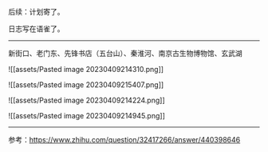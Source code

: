 后续：计划寄了。

日志写在语雀了。

---

新街口、老门东、先锋书店（五台山）、秦淮河、南京古生物博物馆、玄武湖


![[assets/Pasted image 20230409214310.png]]


![[assets/Pasted image 20230409215407.png]]


![[assets/Pasted image 20230409214224.png]]


![[assets/Pasted image 20230409214945.png]]

---

参考：https://www.zhihu.com/question/32417266/answer/440398646